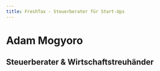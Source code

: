 ```yaml
---
title: FreshTax - Steuerberater für Start-Ups
---
```


# Adam Mogyoro

## Steuerberater & Wirtschaftstreuhänder